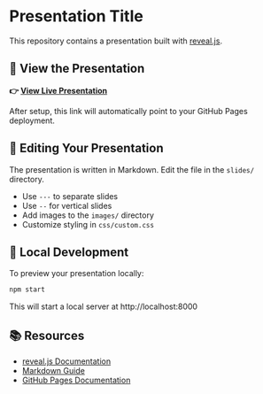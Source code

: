 # Presentation Title

This repository contains a presentation built with [reveal.js](https://revealjs.com/).

## 🎯 View the Presentation

**👉 [View Live Presentation](https://YOUR-USERNAME.github.io/YOUR-REPO-NAME/)**

After setup, this link will automatically point to your GitHub Pages deployment.

## 📝 Editing Your Presentation

The presentation is written in Markdown. Edit the file in the `slides/` directory.

- Use `---` to separate slides
- Use `--` for vertical slides
- Add images to the `images/` directory
- Customize styling in `css/custom.css`

## 🧪 Local Development

To preview your presentation locally:

```bash
npm start
```
This will start a local server at http://localhost:8000


## 📚 Resources

- [reveal.js Documentation](https://revealjs.com/)
- [Markdown Guide](https://www.markdownguide.org/)
- [GitHub Pages Documentation](https://docs.github.com/en/pages)
